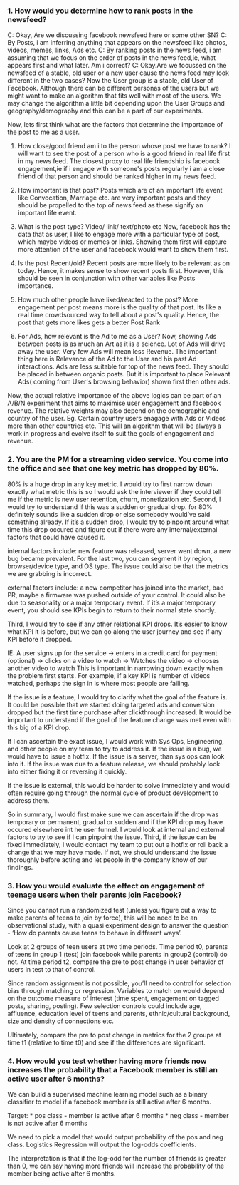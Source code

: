 ### 1. How would you determine how to rank posts in the newsfeed?

C: Okay, Are we discussing facebook newsfeed here or some other SN?
C: By Posts, i am inferring anything that appears on the newsfeed like photos, videos, memes, links, Ads etc.
C: By ranking posts in the news feed, i am assuming that we focus on the order of posts in the news feed,ie, what appears first and what later. Am i correct?
C: Okay.Are we focussed on the newsfeed of a stable, old user or a new user cause the news feed may look different in the two cases?
Now the User group is a stable, old User of Facebook.
Although there can be different personas of the users but we might want to make an algorithm that fits well with most of the users.
We may change the algorithm a little bit depending upon the User Groups and geography/demography and this can be a part of our experiments.

Now, lets first think what are the factors that determine the importance of the post to me as a user.

1. How close/good friend am i to the person whose post we have to rank?
I will want to see the post of a person who is a good friend in real life first in my news feed. The closest proxy to real life friendship is facebook engagement,ie if i engage with someone's posts regularly i am a close friend of that person and should be ranked higher in my news feed.

2. How important is that post?
Posts which are of an important life event like Convocation, Marriage etc. are very important posts and they should be propelled to the top of news feed as these signify an important life event.

3. What is the post type? Video/ link/ text/photo etc
Now, facebook has the data that as user, I like to engage more with a particular type of post, which maybe  videos or memes or links. Showing them first will capture more attention of the user and facebook would want to show them  first.

4. Is the post Recent/old?
Recent posts are more likely to be relevant as on today. Hence, it makes sense to show recent posts first. However, this should be seen in conjunction with other variables like Posts importance.

5. How much other people have liked/reacted to the post?
More engagement per post means more is the quality of that post. Its like a real time crowdsourced way to tell about a post's quality. Hence, the post that gets more likes gets a better Post Rank

6. For Ads, how relevant is the Ad to me as a User?
Now, showing Ads between posts is as much an Art as it is a science.
Lot of Ads will drive away the user. Very few Ads will mean less Revenue.
The important thing here is Relevance of the Ad to the User and his past Ad interactions.
Ads are less suitable for top of the news feed. They should be placed in between organic posts. But it is important to place Relevant Ads( coming from User's browsing behavior) shown first then other ads.

 
Now, the actual relative importance of the above logics can be part of an A/B/N experiment that aims to maximise user engagement and facebook revenue.
The relative weights may also depend on the demographic and country of the user. Eg. Certain country users enagage with Ads or Videos more than other countries etc.
This will an algorithm that will be always a work in progress and evolve itself to suit the goals of engagement and revenue.

### 2. You are the PM for a streaming video service. You come into the office and see that one key metric has dropped by 80%. 
80% is a huge drop in any key metric.
I would try to first narrow down exactly what metric this is so I would ask the interviewer if they could tell me if the metric is new user retention, churn, monetization etc.
Second, I would try to understand if this was a sudden or gradual drop. for 80% definitely sounds like a sudden drop or else somebody would’ve said something already.
If it’s a sudden drop, I would try to pinpoint around what time this drop occured and figure out if there were any internal/external factors that could have caused it.

internal factors include: new feature was released, server went down, a new bug became prevalent. For the last two, you can segment it by region, browser/device type, and OS type. The issue could also be that the metrics we are grabbing is incorrect.

external factors include: a new competitor has joined into the market, bad PR, maybe a firmware was pushed outside of your control. It could also be due to seasonality or a major temporary event. If it’s a major temporary event, you should see KPIs begin to return to their normal state shortly.

Third, I would try to see if any other relational KPI drops. It’s easier to know what KPI it is before, but we can go along the user journey and see if any KPI before it dropped.

IE: A user signs up for the service -> enters in a credit card for payment (optional) -> clicks on a video to watch -> Watches the video -> chooses another video to watch
This is important in narrowing down exactly when the problem first starts. For example, if a key KPI is number of videos watched, perhaps the sign in is where most people are failing.

If the issue is a feature, I would try to clarify what the goal of the feature is. It could be possible that we started doing targeted ads and conversion dropped but the first time purchase after clickthrough increased. It would be important to understand if the goal of the feature change was met even with this big of a KPI drop.

If I can ascertain the exact issue, I would work with Sys Ops, Engineering, and other people on my team to try to address it. If the issue is a bug, we would have to issue a hotfix. If the issue is a server, than sys ops can look into it. If the issue was due to a feature release, we should probably look into either fixing it or reversing it quickly.

If the issue is external, this would be harder to solve immediately and would often require going through the normal cycle of product development to address them.

So in summary, I would first make sure we can ascertain if the drop was temporary or permanent, gradual or sudden and if the KPI drop may have occured elsewhere int he user funnel. I would look at internal and external factors to try to see if I can pinpoint the issue. Third, if the issue can be fixed immediately, I would contact my team to put out a hotfix or roll back a change that we may have made. If not, we should understand the issue thoroughly before acting and let people in the company know of our findings.

### 3. How you would evaluate the effect on engagement of teenage users when their parents join Facebook?
Since you cannot run a randomized test (unless you figure out a way to make parents of teens to join by force), this will be need to be an observational study, with a quasi experiment design to answer the question - ‘How do parents cause teens to behave in different ways’.

Look at 2 groups of teen users at two time periods. Time period t0, parents of teens in group 1 (test) join facebook while parents in group2 (control) do not. At time period t2, compare the pre to post change in user behavior of users in test to that of control.

Since random assignment is not possible, you’ll need to control for selection bias through matching or regression. Variables to match on would depend on the outcome measure of interest (time spent, engagement on tagged posts, sharing, posting). Few selection controls could include age, affluence, education level of teens and parents, ethnic/cultural background, size and density of connections etc.

Ultimately, compare the pre to post change in metrics for the 2 groups at time t1 (relative to time t0) and see if the differences are significant.


### 4. How would you test whether having more friends now increases the probability that a Facebook member is still an active user after 6 months?
We can build a supervised machine learning model such as a binary classifier to model if a facebook member is still active after 6 months.

Target: * pos class - member is active after 6 months * neg class - member is not active after 6 months

We need to pick a model that would output probability of the pos and neg class. Logistics Regression will output the log-odds coefficients.

The interpretation is that if the log-odd for the number of friends is greater than 0, we can say having more friends will increase the probability of the member being active after 6 months.
